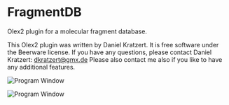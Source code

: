FragmentDB
======

Olex2 plugin for a molecular fragment database.

This Olex2 plugin was written by Daniel Kratzert. 
It is free software under the Beerware license. If you have any questions,
please contact Daniel Kratzert: dkratzert@gmx.de
Please also contact me also if you like to have any additional features.

![Program Window](https://github.com/dkratzert/FragmentDB/blob/master/pictures/main_plugin.png?raw=true)


![Program Window](https://github.com/dkratzert/FragmentDB/blob/master/pictures/fragment_editor.png?raw=true)
 
